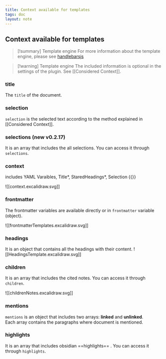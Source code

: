 ```yaml
---
title: Context available for templates
tags: doc
layout: note 
---
```


## Context available for templates 


> [!summary] Template engine
> For more information about the template engine, please see [handlebarsjs](https://handlebarsjs.com/)

> [!warning] Template engine
> The included information is optional in the settings of the plugin. See [[Considered Context]].
 

### title
The `title` of the document.  

### selection 
`selection` is the selected text according to the method explained in [[Considered Context]].

### selections (new v0.2.17) 
It is an array that includes the all selections. You can access it through `selections`.

### context 
includes YAML Varaibles, Title*, StaredHeadings*, Selection {{}}

![[context.excalidraw.svg]]
### frontmatter
The frontmatter variables are available directly or in `frontmatter`  variable (object). 

![[frontmatterTemplates.excalidraw.svg]]
### headings
It is an object that contains all the headings with their content.
![[HeadingsTemplate.excalidraw.svg]]

### children
It is an array that includes the cited notes. You can access it through `children`.

![[childrenNotes.excalidraw.svg]]

### mentions
`mentions` is an object that includes two arrays: **linked** and **unlinked**.  
Each array contains the paragraphs where document is mentioned. 

### highlights
It is an array that includes obsidian ==highlights== .  You can access it through `highlights`.

